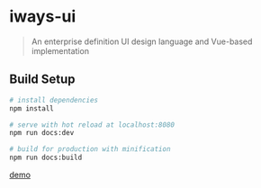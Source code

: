 # iways-ui

> An enterprise definition UI design language and Vue-based implementation

## Build Setup

``` bash
# install dependencies
npm install

# serve with hot reload at localhost:8080
npm run docs:dev

# build for production with minification
npm run docs:build
```

[demo](https://jacksonvong.github.io/iways-ui)
